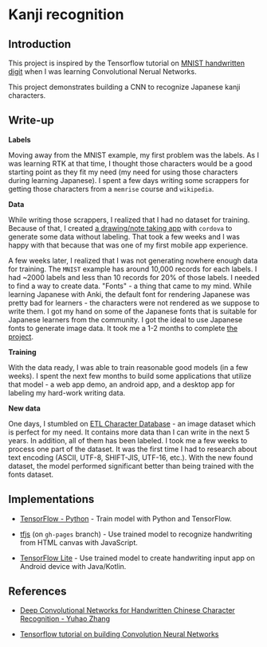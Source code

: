 # Kanji recognition

## Introduction

This project is inspired by the Tensorflow tutorial on [MNIST handwritten digit](http://web.archive.org/web/20190623161535/https://www.tensorflow.org/tutorials/estimators/cnn) when I was learning Convolutional Nerual Networks.

This project demonstrates building a CNN to recognize Japanese kanji characters.

## Write-up

__Labels__

Moving away from the MNIST example, my first problem was the labels. As I was learning RTK at that time, I thought those characters would be a good starting point as they fit my need (my need for using those characters during learning Japanese). I spent a few days writing some scrappers for getting those characters from a `memrise` course and `wikipedia`.

__Data__

While writing those scrappers, I realized that I had no dataset for training. Because of that, I created [a drawing/note taking app](https://github.com/ichisadashioko/handwriting_canvas) with `cordova` to generate some data without labeling. That took a few weeks and I was happy with that because that was one of my first mobile app experience.

A few weeks later, I realized that I was not generating nowhere enough data for training. The `MNIST` example has around 10,000 records for each labels. I had ~2000 labels and less than 10 records for 20% of those labels. I needed to find a way to create data. "Fonts" - a thing that came to my mind. While learning Japanese with Anki, the default font for rendering Japanese was pretty bad for learners - the characters were not rendered as we suppose to write them. I got my hand on some of the Japanese fonts that is suitable for Japanese learners from the community. I got the ideal to use Japanese fonts to generate image data. It took me a 1-2 months to complete [the project](https://github.com/ichisadashioko/generate_kanji_datasets).

__Training__

With the data ready, I was able to train reasonable good models (in a few weeks). I spent the next few months to build some applications that utilize that model - a web app demo, an android app, and a desktop app for labeling my hard-work writing data.

__New data__

One days, I stumbled on [ETL Character Database](http://etlcdb.db.aist.go.jp) - an image dataset which is perfect for my need. It contains more data than I can write in the next 5 years. In addition, all of them has been labeled. I took me a few weeks to process one part of the dataset. It was the first time I had to research about text encoding (ASCII, UTF-8, SHIFT-JIS, UTF-16, etc.). With the new found dataset, the model performed significant better than being trained with the fonts dataset.

## Implementations

- [TensorFlow - Python](train_classifier_with_font_only.ipynb) - Train model with Python and TensorFlow.

- [tfjs](https://github.com/ichisadashioko/kanji-recognition/tree/gh-pages) (on `gh-pages` branch) - Use trained model to recognize handwriting from HTML canvas with JavaScript.

- [TensorFlow Lite](https://github.com/ichisadashioko/kanji-recognition-android) - Use trained model to create handwriting input app on Android device with Java/Kotlin.

## References

- [Deep Convolutional Networks for Handwritten Chinese Character Recognition - Yuhao Zhang](http://web.archive.org/web/20190712132138/http://yuhao.im/files/Zhang_CNNChar.pdf)

- [Tensorflow tutorial on building Convolution Neural Networks](http://web.archive.org/web/20190623161535/https://www.tensorflow.org/tutorials/estimators/cnn)
